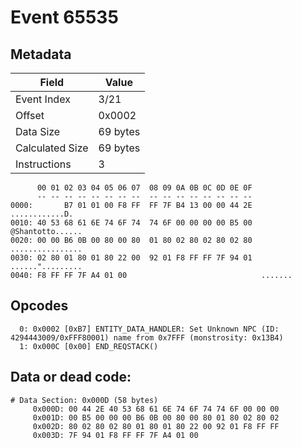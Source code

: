 # Event 65535

## Metadata

| Field           | Value    |
|-----------------|----------|
| Event Index     | 3/21     |
| Offset          | 0x0002   |
| Data Size       | 69 bytes |
| Calculated Size | 69 bytes |
| Instructions    | 3        |

```
      00 01 02 03 04 05 06 07  08 09 0A 0B 0C 0D 0E 0F
      -- -- -- -- -- -- -- --  -- -- -- -- -- -- -- --
0000:       B7 01 01 00 F8 FF  FF 7F B4 13 00 00 44 2E    ............D.
0010: 40 53 68 61 6E 74 6F 74  74 6F 00 00 00 00 B5 00  @Shantotto......
0020: 00 00 B6 0B 00 80 00 80  01 80 02 80 02 80 02 80  ................
0030: 02 80 01 80 01 80 22 00  92 01 F8 FF FF 7F 94 01  ......".........
0040: F8 FF FF 7F A4 01 00                              .......         
```

## Opcodes

```
  0: 0x0002 [0xB7] ENTITY_DATA_HANDLER: Set Unknown NPC (ID: 4294443009/0xFFF80001) name from 0x7FFF (monstrosity: 0x13B4)
  1: 0x000C [0x00] END_REQSTACK()
```

## Data or dead code:

```
# Data Section: 0x000D (58 bytes)
     0x000D: 00 44 2E 40 53 68 61 6E 74 6F 74 74 6F 00 00 00
     0x001D: 00 B5 00 00 00 B6 0B 00 80 00 80 01 80 02 80 02
     0x002D: 80 02 80 02 80 01 80 01 80 22 00 92 01 F8 FF FF
     0x003D: 7F 94 01 F8 FF FF 7F A4 01 00
```